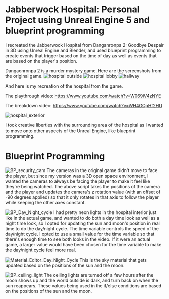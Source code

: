 # Jabberwock Hospital: Personal Project using Unreal Engine 5 and blueprint programming
I recreated the Jabberwock Hospital from Danganronpa 2: Goodbye Despair in 3D using Unreal Engine and Blender, and used blueprint programming to create events that trigger based on the time of day as well as events that are based on the player's position. 

Dangaonronpa 2 is a murder mystery game. Here are the screenshots from the original game.
![hospital outside](https://github.com/user-attachments/assets/1c530dc1-45ea-41fa-936d-8a6caff88290)
![hospital lobby](https://github.com/user-attachments/assets/7b5ff54e-d3ce-4b5d-abc2-1a1a418b7c66)
![hallway](https://github.com/user-attachments/assets/f204c36d-82cf-4710-9072-a7b59602b900)



And here is my recreation of the hospital from the game.

The playthrough video: https://www.youtube.com/watch?v=W069lV4zNYE

The breakdown video: https://www.youtube.com/watch?v=WH4GCpHf2HU

![hospital_exterior](https://github.com/user-attachments/assets/abf9ab75-0c8f-47a2-b5cf-114f161cb950)

I took creative liberties with the surrounding area of the hospital as I wanted to move onto other aspects of the Unreal Engine, like blueprint programming. 

# Blueprint Programming

![BP_security_cam](https://github.com/user-attachments/assets/37771fec-e627-496d-80dd-ae2e0a7cc9f0)
The cameras in the original game didn't move to face the player, but since my version was a 3D open space environment, I wanted the cameras to always be facing the player to make it feel like they're being watched. The above script takes the positions of the camera and the player and updates the camera's z rotation value (with an offset of -90 degrees applied) so that it only rotates in that axis to follow the player while keeping the other axes constant.


![BP_Day_Night_cycle](https://github.com/user-attachments/assets/80184347-364a-4638-8c77-aff24dfa32fc)
I had pretty neon lights in the hospital interior just like in the actual game, and wanted to do both a day time look as well as a night time look, so I opted for updating the sun and moon's position in real time to do the day/night cycle. The time variable controls the speed of the day/night cycle. I opted to use a small value for the time variable so that there's enough time to see both looks in the video. If it were an actual game, a larger value would have been chosen for the time variable to make the day/night cycle feel more real.

![Material_Editor_Day_Night_Cycle](https://github.com/user-attachments/assets/578c00f7-f768-4fa1-a3c8-e59981ac4827)
This is the sky material that gets updated based on the positions of the sun and the moon.


![BP_ceiling_light](https://github.com/user-attachments/assets/b189d15f-7727-4b28-9ffb-d5c30d98809d)
The ceiling lights are turned off a few hours after the moon shows up and the world outside is dark, and turn back on when the sun reappears. These values being used in the if/else conditions are based on the positions of the sun and the moon.
